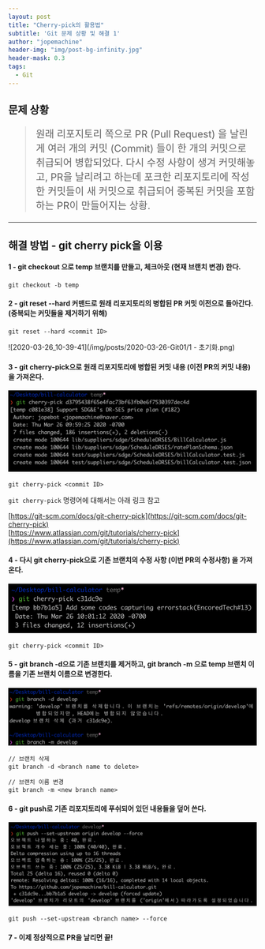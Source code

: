 ```yaml
---
layout: post
title: "Cherry-pick의 활용법"
subtitle: 'Git 문제 상황 및 해결 1'
author: "jopemachine"
header-img: "img/post-bg-infinity.jpg"
header-mask: 0.3
tags:
  - Git
---
```


## 문제 상황 

<blockquote style="font-size:20px">
원래 리포지토리 쪽으로 PR (Pull Request) 을 날린 게 여러 개의 커밋 (Commit) 들이 한 개의 커밋으로 취급되어 병합되었다. 
다시 수정 사항이 생겨 커밋해놓고, PR을 날리려고 하는데 포크한 리포지토리에 작성한 커밋들이 새 커밋으로 취급되어 중복된 커밋을 포함하는 PR이 만들어지는 상황.
</blockquote>

<hr>

## 해결 방법 - git cherry pick을 이용

#### 1 - **git checkout** 으로 temp 브랜치를 만들고, 체크아웃 (현재 브랜치 변경) 한다.

~~~
git checkout -b temp
~~~

#### 2 - **git reset --hard** 커맨드로 원래 리포지토리의 병합된 PR 커밋 이전으로 돌아간다. (중복되는 커밋들을 제거하기 위해)

~~~
git reset --hard <commit ID>
~~~

![2020-03-26_10-39-41](/img/posts/2020-03-26-Git01/1 - 초기화.png)

#### 3 - **git cherry-pick**으로 원래 리포지토리에 병합된 커밋 내용 (이전 PR의 커밋 내용) 을 가져온다.

![2020-03-26_10-39-41](/img/posts/2020-03-26-Git01/2020-03-26_10-39-41.png)

~~~
git cherry-pick <commit ID>
~~~

`git cherry-pick` 명령어에 대해서는 아래 링크 참고

[https://git-scm.com/docs/git-cherry-pick](https://git-scm.com/docs/git-cherry-pick)
<br>
[https://www.atlassian.com/git/tutorials/cherry-pick](https://www.atlassian.com/git/tutorials/cherry-pick)

#### 4 - 다시 **git cherry-pick**으로 기존 브랜치의 수정 사항 (이번 PR의 수정사항) 을 가져온다.

![2020-03-26_10-39-41](/img/posts/2020-03-26-Git01/2020-03-26_10-41-43.png)

~~~
git cherry-pick <commit ID>
~~~

#### 5 - **git branch -d**으로 기존 브랜치를 제거하고, **git branch -m** 으로 temp 브랜치 이름을 기존 브랜치 이름으로 변경한다.

![2020-03-26_10-39-41](/img/posts/2020-03-26-Git01/2020-03-26_10-44-33.png)

~~~
// 브랜치 삭제
git branch -d <branch name to delete>
~~~

~~~
// 브랜치 이름 변경 
git branch -m <new branch name>
~~~

#### 6 - **git push**로 기존 리포지토리에 푸쉬되어 있던 내용들을 덮어 쓴다.

![2020-03-26_10-39-41](/img/posts/2020-03-26-Git01/2020-03-26_10-46-36.png)

~~~
git push --set-upstream <branch name> --force
~~~



#### 7 - 이제 정상적으로 PR을 날리면 끝!






